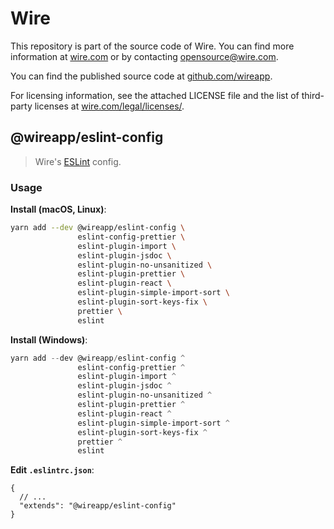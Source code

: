 # Wire

This repository is part of the source code of Wire. You can find more information at [wire.com](https://wire.com) or by contacting opensource@wire.com.

You can find the published source code at [github.com/wireapp](https://github.com/wireapp).

For licensing information, see the attached LICENSE file and the list of third-party licenses at [wire.com/legal/licenses/](https://wire.com/legal/licenses/).

## @wireapp/eslint-config

> Wire's [ESLint](https://eslint.org/docs/developer-guide/shareable-configs) config.

### Usage

**Install (macOS, Linux)**:

```bash
yarn add --dev @wireapp/eslint-config \
               eslint-config-prettier \
               eslint-plugin-import \
               eslint-plugin-jsdoc \
               eslint-plugin-no-unsanitized \
               eslint-plugin-prettier \
               eslint-plugin-react \
               eslint-plugin-simple-import-sort \
               eslint-plugin-sort-keys-fix \
               prettier \
               eslint
```

**Install (Windows)**:

```powershell
yarn add --dev @wireapp/eslint-config ^
               eslint-config-prettier ^
               eslint-plugin-import ^
               eslint-plugin-jsdoc ^
               eslint-plugin-no-unsanitized ^
               eslint-plugin-prettier ^
               eslint-plugin-react ^
               eslint-plugin-simple-import-sort ^
               eslint-plugin-sort-keys-fix ^
               prettier ^
               eslint
```

**Edit `.eslintrc.json`**:

```jsonc
{
  // ...
  "extends": "@wireapp/eslint-config"
}
```
